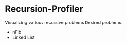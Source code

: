 Recursion-Profiler
==================

Visualizing various recursive problems
Desired problems:
- nFib
- Linked List